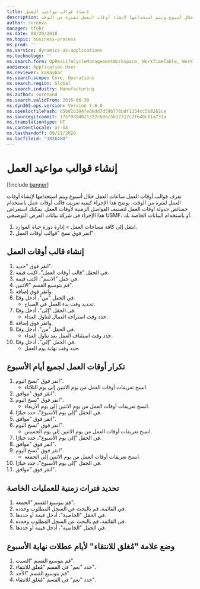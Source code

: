 ```yaml
---
title: إنشاء قوالب مواعيد العمل
description: تعرف قوالب أوقات العمل ساعات العمل خلال أسبوع ويتم استخدامها لإنشاء أوقات العمل لفترة من الوقت.
author: sorenva
manager: tfehr
ms.date: 08/29/2018
ms.topic: business-process
ms.prod: ''
ms.service: dynamics-ax-applications
ms.technology: ''
ms.search.form: OpResLifeCycleManagementWorkspace, WorkTimeTable, WorkTimeCopyDayDialog, WorkPeriodTemplate
audience: Application User
ms.reviewer: kamaybac
ms.search.scope: Core, Operations
ms.search.region: Global
ms.search.industry: Manufacturing
ms.author: sorenand
ms.search.validFrom: 2016-06-30
ms.dyn365.ops.version: Version 7.0.0
ms.openlocfilehash: b5bd1b384fe66dd7d59b776bdf1154cc5b8262ce
ms.sourcegitcommit: 175f9394021322c685c5b37317c2f649c81a731a
ms.translationtype: HT
ms.contentlocale: ar-SA
ms.lasthandoff: 09/21/2020
ms.locfileid: "3826488"
---
```

# <a name="create-working-time-templates"></a>إنشاء قوالب مواعيد العمل

[!include [banner](../../includes/banner.md)]

تعرف قوالب أوقات العمل ساعات العمل خلال أسبوع ويتم استخدامها لإنشاء أوقات العمل لفترة من الوقت. يوضح هذا الإجراء كيفية تعريف قالب أوقات عمل باستخدام خصائص جدولة أوقات العمل لتصنيف الفواصل الزمنية لأوقات العمل. يمكنك استعراض هذا الإجراء في شركة بيانات العرض التوضيحي USMF، أو باستخدام البيانات الخاصة بك.

1. انتقل إلى كافة مساحات العمل > إدارة دورة حياة الموارد.
2. انقر فوق نسخ "قوالب أوقات العمل".

## <a name="create-working-time-template"></a>إنشاء قالب أوقات العمل
1. انقر فوق "جديد".
2. في الحقل "قالب أوقات العمل"، اكتب قيمة.
3. في حقل "الاسم"، اكتب قيمة.
4. قم بتوسيع القسم "الاثنين".
5. وانقر فوق إضافة.
6. في الحقل "من"، أدخل وقتًا.
    * تحديد وقت بدء العمل في الصباح.  
7. في الحقل "إلى"، أدخل وقتًا.
    * حدد وقت استراحة العمال لتناول الغداء.  
8. وانقر فوق إضافة.
9. في الحقل "من"، أدخل وقتًا.
    * حدد وقت استئناف العمل بعد تناول الغداء.  
10. في الحقل "إلى"، أدخل وقتًا.
    * حدد وقت نهاية يوم العمل.  

## <a name="replicate-working-times-to-all-week-days"></a>تكرار أوقات العمل لجميع أيام الأسبوع
1. انقر فوق "نسخ اليوم".
    * انسخ تعريفات أوقات العمل من يوم الاثنين إلى يوم الثلاثاء.  
2. انقر فوق "موافق".
3. انقر فوق "نسخ اليوم".
    * انسخ تعريفات أوقات العمل من يوم الاثنين إلى يوم الأربعاء.  
4. في الحقل "إلى يوم الأسبوع"، حدد خيارًا.
5. انقر فوق "موافق".
6. انقر فوق "نسخ اليوم".
    * انسخ تعريفات أوقات العمل من يوم الاثنين إلى يوم الخميس.  
7. في الحقل "إلى يوم الأسبوع"، حدد خيارًا.
8. انقر فوق "موافق".
9. انقر فوق "نسخ اليوم".
    * انسخ تعريفات أوقات العمل من يوم الاثنين إلى الجمعة.  
10. في الحقل "إلى يوم الأسبوع"، حدد خيارًا.
11. انقر فوق "موافق".

## <a name="define-time-slots-for-special-operations"></a>تحديد فترات زمنية للعمليات الخاصة
1. قم بتوسيع القسم "الجمعة".
2. في القائمة، قم بالبحث عن السجل المطلوب وحدده.
3. في الحقل "الخاصية"، أدخل قيمة أو حددها.
4. في القائمة، قم بالبحث عن السجل المطلوب وحدده.
5. في الحقل "الخاصية"، أدخل قيمة أو حددها.

## <a name="mark-weekend-days-as-closed-for-pickup"></a>وضع علامة "مُغلق للانتقاء" لأيام عطلات نهاية الأسبوع
1. قم بتوسيع القسم "السبت".
2. حدد "نعم" في القسم "مُغلق للانتقاء".
3. قم بتوسيع القسم "الأحد".
4. حدد "نعم" في القسم "مُغلق للانتقاء".

